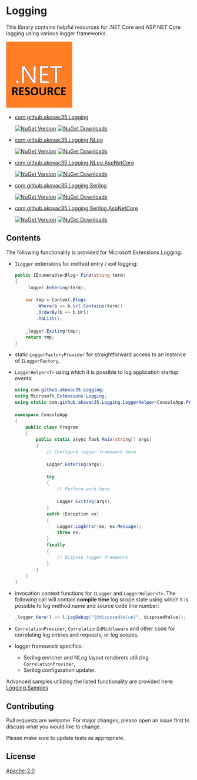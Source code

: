 # Logging
This library contains helpful resources for .NET Core and ASP.NET Core logging using various logger frameworks.

![this](Resources/.NET_Core_Logo_small.png)

* [com.github.akovac35.Logging](https://www.nuget.org/packages/com.github.akovac35.Logging/)

	[![NuGet Version](http://img.shields.io/nuget/v/com.github.akovac35.Logging.svg?style=flat)](https://www.nuget.org/packages/com.github.akovac35.Logging/) [![NuGet Downloads](https://img.shields.io/nuget/dt/com.github.akovac35.Logging.svg)](https://www.nuget.org/packages/com.github.akovac35.Logging/) 


* [com.github.akovac35.Logging.NLog](https://www.nuget.org/packages/com.github.akovac35.Logging.NLog/)

	[![NuGet Version](http://img.shields.io/nuget/v/com.github.akovac35.Logging.NLog.svg?style=flat)](https://www.nuget.org/packages/com.github.akovac35.Logging.NLog/) [![NuGet Downloads](https://img.shields.io/nuget/dt/com.github.akovac35.Logging.NLog.svg)](https://www.nuget.org/packages/com.github.akovac35.Logging.NLog/) 

* [com.github.akovac35.Logging.NLog.AspNetCore](https://www.nuget.org/packages/com.github.akovac35.Logging.NLog.AspNetCore/)

	[![NuGet Version](http://img.shields.io/nuget/v/com.github.akovac35.Logging.NLog.AspNetCore.svg?style=flat)](https://www.nuget.org/packages/com.github.akovac35.Logging.NLog.AspNetCore/) [![NuGet Downloads](https://img.shields.io/nuget/dt/com.github.akovac35.Logging.NLog.AspNetCore.svg)](https://www.nuget.org/packages/com.github.akovac35.Logging.NLog.AspNetCore/) 

* [com.github.akovac35.Logging.Serilog](https://www.nuget.org/packages/com.github.akovac35.Logging.Serilog/)

	[![NuGet Version](http://img.shields.io/nuget/v/com.github.akovac35.Logging.Serilog.svg?style=flat)](https://www.nuget.org/packages/com.github.akovac35.Logging.Serilog/) [![NuGet Downloads](https://img.shields.io/nuget/dt/com.github.akovac35.Logging.Serilog.svg)](https://www.nuget.org/packages/com.github.akovac35.Logging.Serilog/) 

* [com.github.akovac35.Logging.Serilog.AspNetCore](https://www.nuget.org/packages/com.github.akovac35.Logging.Serilog.AspNetCore/)

	[![NuGet Version](http://img.shields.io/nuget/v/com.github.akovac35.Logging.Serilog.AspNetCore.svg?style=flat)](https://www.nuget.org/packages/com.github.akovac35.Logging.Serilog.AspNetCore/) [![NuGet Downloads](https://img.shields.io/nuget/dt/com.github.akovac35.Logging.Serilog.AspNetCore.svg)](https://www.nuget.org/packages/com.github.akovac35.Logging.Serilog.AspNetCore/) 

## Contents

The following functionality is provided for Microsoft.Extensions.Logging:

* ```ILogger``` extensions for method entry / exit logging:

	```cs
    public IEnumerable<Blog> Find(string term)
    {
        _logger.Entering(term);

        var tmp = Context.Blogs
            .Where(b => b.Url.Contains(term))
            .OrderBy(b => b.Url)
            .ToList();

        _logger.Exiting(tmp);
        return tmp;
    }
	```

* static ```LoggerFactoryProvider``` for straightforward access to an instance of ```ILoggerFactory```,

* ```LoggerHelper<T>``` using which it is possible to log application startup events:

    ```cs
    using com.github.akovac35.Logging;
    using Microsoft.Extensions.Logging;
    using static com.github.akovac35.Logging.LoggerHelper<ConsoleApp.Program>;

    namespace ConsoleApp
    {
        public class Program
        {
            public static async Task Main(string[] args)
            {
                // Configure logger framework here

                Logger.Entering(args);

                try
                {
                    // Perform work here

                    Logger.Exiting(args);
                }
                catch (Exception ex)
                {
                    Logger.LogError(ex, ex.Message);
                    throw ex;
                }
                finally
                {
                    // Dispose logger framework
                }
            }
        }
    }
    ```

* invocation context functions for ```ILogger``` and ```LoggerHelper<T>```. The following call will contain **compile time** log scope state using which it is possible to log method name and source code line number: 
  
    ```cs
    _logger.Here(l => l.LogDebug("{@disposedValue}", disposedValue));
    ```

* ```CorrelationProvider```, ```CorrelationIdMiddleware``` and other code for correlating log entries and requests, or log scopes,
* logger framework specifics:
  * Serilog enricher and NLog layout renderers utilizing ```CorrelationProvider```,
  * Serilog configuration updater. 

Advanced samples utilizing the listed functionality are provided here: [Logging.Samples](https://github.com/akovac35/Logging.Samples)

## Contributing
Pull requests are welcome. For major changes, please open an issue first to discuss what you would like to change.

Please make sure to update tests as appropriate.

## License
[Apache-2.0](LICENSE)